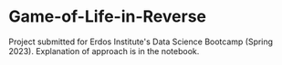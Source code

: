 # Game-of-Life-in-Reverse
Project submitted for Erdos Institute's Data Science Bootcamp (Spring 2023). Explanation of approach is in the notebook.
